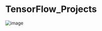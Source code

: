 # TensorFlow_Projects
![image](https://user-images.githubusercontent.com/112574745/233871845-83b45607-0308-4696-bc74-3ee8f66d8e3b.png)

